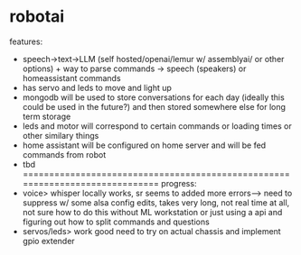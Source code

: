 # robotai
features:
- speech->text->LLM (self hosted/openai/lemur w/ assemblyai/ or other options) + way to parse commands -> speech (speakers) or homeassistant commands
- has servo and leds to move and light up
- mongodb will be used to store conversations for each day (ideally this could be used in the future?) and then stored somewhere else for long term storage
- leds and motor will correspond to certain commands or loading times or other similary things
- home assistant will be configured on home server and will be fed commands from robot
- tbd
=============================================================================
progress:
- voice> whisper locally works, sr seems to added more errors--> need to suppress w/ some alsa config edits, takes very long, not real time at all, not sure how to do this without ML workstation or just using a api and figuring out how to split commands and questions
- servos/leds> work good need to try on actual chassis and implement gpio extender
